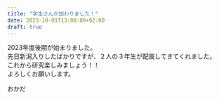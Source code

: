```yaml
---
title: "学生さんが加わりました！"
date: 2023-10-01T13:00:00+02:00
draft: true
---
```


2023年度後期が始まりました。  
先日新潟入りしたばかりですが、２人の３年生が配属してきてくれました。  
これから研究楽しみましょう！！  
よろしくお願いします。

おかだ
